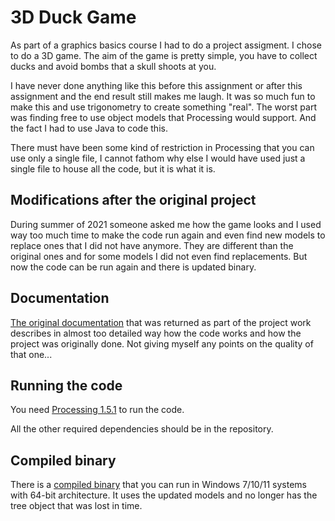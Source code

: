 # 3D Duck Game

As part of a graphics basics course I had to do a project assigment. I chose
to do a 3D game. The aim of the game is pretty simple, you have to collect
ducks and avoid bombs that a skull shoots at you.

I have never done anything like this before this assignment or after this
assignment and the end result still makes me laugh. It was so much fun to make
this and use trigonometry to create something "real". The worst part was
finding free to use object models that Processing would support. And the fact
I had to use Java to code this.

There must have been some kind of restriction in Processing that you can use
only a single file, I cannot fathom why else I would have used just a single
file to house all the code, but it is what it is.

## Modifications after the original project

During summer of 2021 someone asked me how the game looks and I used way too
much time to make the code run again and even find new models to replace ones
that I did not have anymore. They are different than the original ones and for
some models I did not even find replacements. But now the code can be run
again and there is updated binary.

## Documentation

[The original documentation](/documentation.txt) that was returned as part of
the project work describes in almost too detailed way how the code works and
how the project was originally done. Not giving myself any points on the
quality of that one...

## Running the code

You need [Processing
1.5.1](https://www.npackd.org/p/org.processing.Processing/1.5.1) to run the
code.

All the other required dependencies should be in the repository.

## Compiled binary

There is a [compiled binary](\game_executable_binary_windows_x64.zip) that you
can run in Windows 7/10/11 systems with 64-bit architecture. It uses the
updated models and no longer has the tree object that was lost in time.
